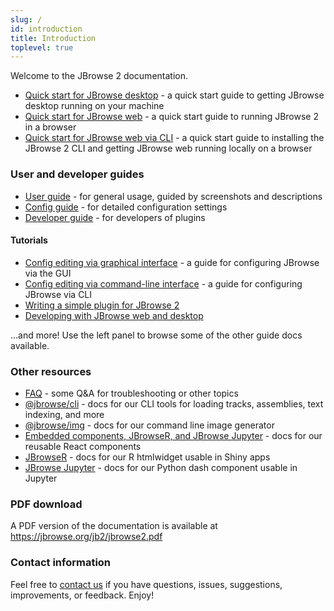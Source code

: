 ```yaml
---
slug: /
id: introduction
title: Introduction
toplevel: true
---
```


Welcome to the JBrowse 2 documentation.

- [Quick start for JBrowse desktop](quickstart_desktop) - a quick start guide to
  getting JBrowse desktop running on your machine
- [Quick start for JBrowse web](quickstart_web) - a quick start guide to running
  JBrowse 2 in a browser
- [Quick start for JBrowse web via CLI](quickstart_web) - a quick start guide to
  installing the JBrowse 2 CLI and getting JBrowse web running locally on a
  browser

### User and developer guides

- [User guide](user_guide) - for general usage, guided by screenshots and
  descriptions
- [Config guide](config_guide) - for detailed configuration settings
- [Developer guide](developer_guide) - for developers of plugins

#### Tutorials

- [Config editing via graphical interface](./tutorials/config_gui) - a guide for
  configuring JBrowse via the GUI
- [Config editing via command-line interface](./tutorials/config_cli) - a guide
  for configuring JBrowse via CLI
- [Writing a simple plugin for JBrowse 2](./tutorials/simple_plugin_tutorial/01_introduction/)
- [Developing with JBrowse web and desktop](./tutorials/develop_web_and_desktop_tutorial/)

...and more! Use the left panel to browse some of the other guide docs
available.

### Other resources

- [FAQ](faq) - some Q&A for troubleshooting or other topics
- [@jbrowse/cli](cli) - docs for our CLI tools for loading tracks, assemblies,
  text indexing, and more
- [@jbrowse/img](https://www.npmjs.com/package/@jbrowse/img) - docs for our
  command line image generator
- [Embedded components, JBrowseR, and JBrowse Jupyter](embedded_components) -
  docs for our reusable React components
- [JBrowseR](https://gmod.github.io/JBrowseR/) - docs for our R htmlwidget
  usable in Shiny apps
- [JBrowse Jupyter](https://gmod.github.io/jbrowse-jupyter/docs/html/index.html) -
  docs for our Python dash component usable in Jupyter

### PDF download

A PDF version of the documentation is available at
https://jbrowse.org/jb2/jbrowse2.pdf

### Contact information

Feel free to [contact us](/contact) if you have questions, issues, suggestions,
improvements, or feedback. Enjoy!
